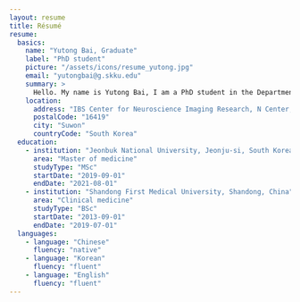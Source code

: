 ```yaml
---
layout: resume
title: Résumé
resume:
  basics:
    name: "Yutong Bai, Graduate"
    label: "PhD student"
    picture: "/assets/icons/resume_yutong.jpg"
    email: "yutongbai@g.skku.edu"
    summary: >
      Hello. My name is Yutong Bai, I am a PhD student in the Department of Global Biomedical Engineering, SungkyunKwan University. I'm interested in neuroimaging biomarkers of neurodevelopmental disorders and epilepsy. I obtained my Bachelor of Medicine from Shandong First Medical University, China in 2019, and Master of Medicine from Jeonbuk National University Medical School in August 2021. I had conducted research on structural neuroimaging, and now moving onto functional connectivity studies in COMBINE lab.
    location:
      address: "IBS Center for Neuroscience Imaging Research, N Center, Sungkyunkwan University, Seobu-ro 2066, Jangan-gu"
      postalCode: "16419"
      city: "Suwon"
      countryCode: "South Korea"         
  education:
    - institution: "Jeonbuk National University, Jeonju-si, South Korea"
      area: "Master of medicine"
      studyType: "MSc"
      startDate: "2019-09-01"
      endDate: "2021-08-01"  
    - institution: "Shandong First Medical University, Shandong, China"
      area: "Clinical medicine"
      studyType: "BSc"
      startDate: "2013-09-01"
      endDate: "2019-07-01"  
  languages:
    - language: "Chinese"
      fluency: "native"
    - language: "Korean"
      fluency: "fluent"
    - language: "English"
      fluency: "fluent"     
---
```

